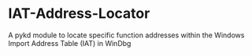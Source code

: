 # IAT-Address-Locator
A pykd module to locate specific function addresses within the Windows Import Address Table (IAT) in WinDbg
